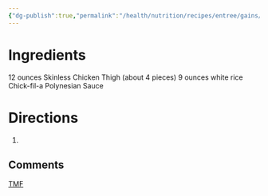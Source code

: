 ```yaml
---
{"dg-publish":true,"permalink":"/health/nutrition/recipes/entree/gains/chicken-thigh-and-rice/","tags":["cookmate"],"created":"","updated":""}
---
```




# Ingredients

12 ounces Skinless Chicken Thigh (about 4 pieces)
9 ounces white rice
Chick-fil-a Polynesian Sauce

# Directions

1) 

## Comments

[TMF](https://www.youtube.com/watch?v=RjjA1h2wlv0)